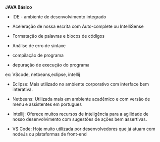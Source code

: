 **JAVA Básico**		



- IDE - ambiente de desenvolvimento integrado

- Aceleração de nossa escrita com Auto-complete ou IntelliSense

- Formatação de palavras e blocos de códigos

- Análise de erro de sintaxe

- compilação de programa

- depuração de execução do programa

ex: VScode, netbeans,eclipse, intellij

- Eclipse: Mais utilizado no ambiente corporativo com interface bem interativa.

- Netbeans: Utilizada mais em ambiente acadêmico e com versão de menu e assistentes em portugues

- Intellij: Oferece muitos recursos de inteligência para a agilidade de nosso desenvolvimento com sugestões de ações bem assertivas.

- VS Code: Hoje muito utilizada por desenvolvedores que já atuam com nodeJs ou plataformas de front-end
